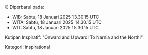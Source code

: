 ⏰ Diperbarui pada:
- WIB: Sabtu, 18 Januari 2025 13.30.15 UTC
- WITA: Sabtu, 18 Januari 2025 14.30.15 UTC
- WIT: Sabtu, 18 Januari 2025 15.30.15 UTC

Kutipan Inspiratif:
"Onward and Upward!  To Narnia and the North!"


Kategori: inspirational

